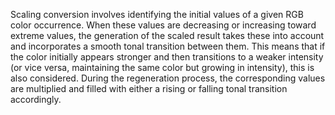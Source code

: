 Scaling conversion involves identifying the initial values of a given RGB color occurrence. When these values are decreasing or increasing toward extreme values, the generation of the scaled result takes these into account and incorporates a smooth tonal transition between them. This means that if the color initially appears stronger and then transitions to a weaker intensity (or vice versa, maintaining the same color but growing in intensity), this is also considered. During the regeneration process, the corresponding values are multiplied and filled with either a rising or falling tonal transition accordingly.
